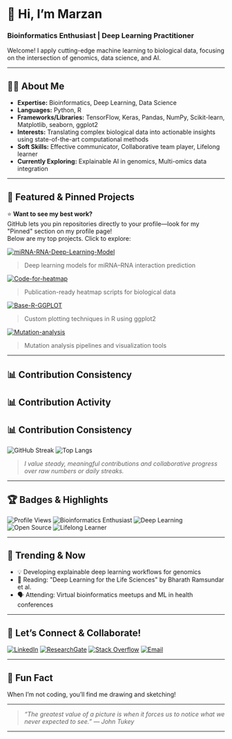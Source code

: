# 👋 Hi, I’m Marzan

### Bioinformatics Enthusiast | Deep Learning Practitioner

Welcome! I apply cutting-edge machine learning to biological data, focusing on the intersection of genomics, data science, and AI.

---

## 🧑‍💻 About Me

- **Expertise:** Bioinformatics, Deep Learning, Data Science
- **Languages:** Python, R
- **Frameworks/Libraries:** TensorFlow, Keras, Pandas, NumPy, Scikit-learn, Matplotlib, seaborn, ggplot2
- **Interests:** Translating complex biological data into actionable insights using state-of-the-art computational methods
- **Soft Skills:** Effective communicator, Collaborative team player, Lifelong learner
- **Currently Exploring:** Explainable AI in genomics, Multi-omics data integration

---

## 🚀 Featured & Pinned Projects

⭐️ **Want to see my best work?**  
GitHub lets you pin repositories directly to your profile—look for my "Pinned" section on my profile page!  
Below are my top projects. Click to explore:

[![miRNA-RNA-Deep-Learning-Model](https://img.shields.io/badge/-miRNA--RNA--Deep--Learning--Model-blueviolet?logo=github&style=for-the-badge)](https://github.com/Marzan1/miRNA-RNA-Deep-Learning-Model)
> Deep learning models for miRNA–RNA interaction prediction

[![Code-for-heatmap](https://img.shields.io/badge/-Code--for--heatmap-orange?logo=r&logoColor=white&style=for-the-badge)](https://github.com/Marzan1/Code-for-heatmap)
> Publication-ready heatmap scripts for biological data

[![Base-R-GGPLOT](https://img.shields.io/badge/-Base--R--GGPLOT-333399?logo=r&logoColor=white&style=for-the-badge)](https://github.com/Marzan1/Base-R-GGPLOT)
> Custom plotting techniques in R using ggplot2

[![Mutation-analysis](https://img.shields.io/badge/-Mutation--analysis-009688?logo=python&logoColor=white&style=for-the-badge)](https://github.com/Marzan1/Mutation-analysis)
> Mutation analysis pipelines and visualization tools

---

## 📊 Contribution Consistency

## 📊 Contribution Activity

## 📊 Contribution Consistency

![GitHub Streak](https://github-readme-streak-stats.herokuapp.com/?user=Marzan1&theme=default)
![Top Langs](https://github-readme-stats.vercel.app/api/top-langs/?username=Marzan1&layout=compact)

> _I value steady, meaningful contributions and collaborative progress over raw numbers or daily streaks._

---

## 🏆 Badges & Highlights

![Profile Views](https://komarev.com/ghpvc/?username=Marzan1&style=flat-square)
![Bioinformatics Enthusiast](https://img.shields.io/badge/Bioinformatics-Enthusiast-success?style=flat-square)
![Deep Learning](https://img.shields.io/badge/Deep%20Learning-Practitioner-blueviolet?style=flat-square)
![Open Source](https://img.shields.io/badge/Open%20Source-Contributor-important?style=flat-square)
![Lifelong Learner](https://img.shields.io/badge/Lifelong-Learner-informational?style=flat-square)

---

## 📰 Trending & Now

- 💡 Developing explainable deep learning workflows for genomics
- 📖 Reading: "Deep Learning for the Life Sciences" by Bharath Ramsundar et al.
- 🗣️ Attending: Virtual bioinformatics meetups and ML in health conferences

---

## 🤝 Let’s Connect & Collaborate!

[![LinkedIn](https://img.shields.io/badge/LinkedIn-blue?logo=linkedin&style=flat-square)](https://www.linkedin.com/in/marzan25/)
[![ResearchGate](https://img.shields.io/badge/ResearchGate-00CCBB?logo=researchgate&logoColor=white&style=flat-square)](https://www.researchgate.net/profile/Abdullah-Marzan)
[![Stack Overflow](https://img.shields.io/badge/StackOverflow-FE7A16?logo=stackoverflow&logoColor=white&style=flat-square)](https://stackoverflow.com/users/16745549/abdullah-al-marzan)
[![Email](https://img.shields.io/badge/Email-D14836?logo=gmail&logoColor=white&style=flat-square)](mailto:marzansust16@gmail.com)

---

## 🎨 Fun Fact

When I’m not coding, you’ll find me drawing and sketching!

---

> *“The greatest value of a picture is when it forces us to notice what we never expected to see.” — John Tukey*

---

<!--
🌱 Always open to collaboration on projects blending biology and machine learning.
Pin your repositories using the GitHub UI for maximum impact!
-->
